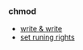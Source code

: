 ### chmod
- [write & write](https://www.cnblogs.com/spyrx7/p/5796028.html)
- [set runing rights](https://zhidao.baidu.com/question/515132454.html)
